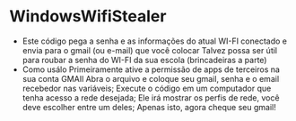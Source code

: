 # WindowsWifiStealer
- Este código pega a senha e as informações do atual WI-FI conectado e envia para o gmail (ou e-mail) que você colocar
Talvez possa ser útil para roubar a senha do WI-FI da sua escola (brincadeiras a parte)
- Como usálo
 Primeiramente ative a permissão de apps de terceiros na sua conta GMAIl 
 Abra o arquivo e coloque seu gmail, senha e o email recebedor nas variáveis;
 Execute o código em um computador que tenha acesso a rede desejada;
 Ele irá mostrar os perfis de rede, você deve escolher entre um deles;
 Apenas isto, agora cheque seu gmail!
